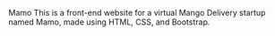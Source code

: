 Mamo
This is a front-end website for a virtual Mango Delivery startup named Mamo, made using HTML, CSS, and Bootstrap.
